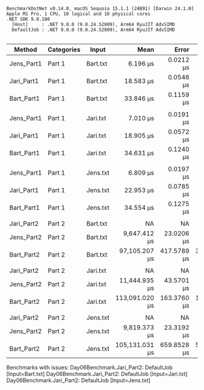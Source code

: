 ```

BenchmarkDotNet v0.14.0, macOS Sequoia 15.1.1 (24B91) [Darwin 24.1.0]
Apple M1 Pro, 1 CPU, 10 logical and 10 physical cores
.NET SDK 9.0.100
  [Host]     : .NET 9.0.0 (9.0.24.52809), Arm64 RyuJIT AdvSIMD
  DefaultJob : .NET 9.0.0 (9.0.24.52809), Arm64 RyuJIT AdvSIMD


```
| Method     | Categories | Input    | Mean           | Error       | StdDev      | StdErr      | Min            | Q1             | Median         | Q3             | Max            | Op/s        | Allocated |
|----------- |----------- |--------- |---------------:|------------:|------------:|------------:|---------------:|---------------:|---------------:|---------------:|---------------:|------------:|----------:|
| Jens_Part1 | Part 1     | Bart.txt |       6.196 μs |   0.0212 μs |   0.0198 μs |   0.0051 μs |       6.171 μs |       6.181 μs |       6.188 μs |       6.214 μs |       6.226 μs | 161,399.107 |         - |
| Jari_Part1 | Part 1     | Bart.txt |      18.583 μs |   0.0546 μs |   0.0511 μs |   0.0132 μs |      18.495 μs |      18.542 μs |      18.575 μs |      18.617 μs |      18.672 μs |  53,813.661 |         - |
| Bart_Part1 | Part 1     | Bart.txt |      33.846 μs |   0.1159 μs |   0.1084 μs |   0.0280 μs |      33.642 μs |      33.773 μs |      33.854 μs |      33.922 μs |      34.017 μs |  29,545.466 |      80 B |
|            |            |          |                |             |             |             |                |                |                |                |                |             |           |
| Jens_Part1 | Part 1     | Jari.txt |       7.010 μs |   0.0191 μs |   0.0159 μs |   0.0044 μs |       6.993 μs |       7.001 μs |       7.005 μs |       7.019 μs |       7.051 μs | 142,652.614 |         - |
| Jari_Part1 | Part 1     | Jari.txt |      18.905 μs |   0.0572 μs |   0.0535 μs |   0.0138 μs |      18.841 μs |      18.860 μs |      18.896 μs |      18.933 μs |      19.032 μs |  52,896.094 |         - |
| Bart_Part1 | Part 1     | Jari.txt |      34.631 μs |   0.1240 μs |   0.1099 μs |   0.0294 μs |      34.421 μs |      34.572 μs |      34.594 μs |      34.724 μs |      34.804 μs |  28,875.752 |      80 B |
|            |            |          |                |             |             |             |                |                |                |                |                |             |           |
| Jens_Part1 | Part 1     | Jens.txt |       6.809 μs |   0.0197 μs |   0.0165 μs |   0.0046 μs |       6.769 μs |       6.803 μs |       6.806 μs |       6.815 μs |       6.836 μs | 146,867.957 |         - |
| Jari_Part1 | Part 1     | Jens.txt |      22.953 μs |   0.0785 μs |   0.0613 μs |   0.0177 μs |      22.837 μs |      22.921 μs |      22.956 μs |      23.009 μs |      23.016 μs |  43,567.730 |         - |
| Bart_Part1 | Part 1     | Jens.txt |      34.554 μs |   0.1275 μs |   0.1193 μs |   0.0308 μs |      34.378 μs |      34.474 μs |      34.544 μs |      34.653 μs |      34.766 μs |  28,939.973 |      80 B |
|            |            |          |                |             |             |             |                |                |                |                |                |             |           |
| Jari_Part2 | Part 2     | Bart.txt |             NA |          NA |          NA |          NA |             NA |             NA |             NA |             NA |             NA |          NA |        NA |
| Jens_Part2 | Part 2     | Bart.txt |   9,647.412 μs |  23.0206 μs |  20.4072 μs |   5.4540 μs |   9,616.458 μs |   9,633.826 μs |   9,648.455 μs |   9,659.231 μs |   9,686.867 μs |     103.655 |      12 B |
| Bart_Part2 | Part 2     | Bart.txt |  97,105.207 μs | 417.5789 μs | 348.6973 μs |  96.7112 μs |  96,613.576 μs |  96,908.507 μs |  97,055.132 μs |  97,234.639 μs |  98,000.257 μs |      10.298 |     203 B |
|            |            |          |                |             |             |             |                |                |                |                |                |             |           |
| Jari_Part2 | Part 2     | Jari.txt |             NA |          NA |          NA |          NA |             NA |             NA |             NA |             NA |             NA |          NA |        NA |
| Jens_Part2 | Part 2     | Jari.txt |  11,444.935 μs |  43.5701 μs |  38.6237 μs |  10.3226 μs |  11,384.917 μs |  11,412.154 μs |  11,455.509 μs |  11,472.112 μs |  11,512.882 μs |      87.375 |      12 B |
| Bart_Part2 | Part 2     | Jari.txt | 113,091.020 μs | 163.3760 μs | 144.8285 μs |  38.7071 μs | 112,849.408 μs | 112,971.287 μs | 113,067.921 μs | 113,199.619 μs | 113,319.575 μs |       8.842 |     227 B |
|            |            |          |                |             |             |             |                |                |                |                |                |             |           |
| Jari_Part2 | Part 2     | Jens.txt |             NA |          NA |          NA |          NA |             NA |             NA |             NA |             NA |             NA |          NA |        NA |
| Jens_Part2 | Part 2     | Jens.txt |   9,819.373 μs |  23.3192 μs |  21.8128 μs |   5.6320 μs |   9,795.030 μs |   9,801.875 μs |   9,811.299 μs |   9,835.161 μs |   9,864.014 μs |     101.839 |      12 B |
| Bart_Part2 | Part 2     | Jens.txt | 105,131.031 μs | 659.8528 μs | 584.9423 μs | 156.3324 μs | 104,407.300 μs | 104,643.921 μs | 104,966.650 μs | 105,419.162 μs | 106,207.817 μs |       9.512 |     227 B |

Benchmarks with issues:
  Day06Benchmark.Jari_Part2: DefaultJob [Input=Bart.txt]
  Day06Benchmark.Jari_Part2: DefaultJob [Input=Jari.txt]
  Day06Benchmark.Jari_Part2: DefaultJob [Input=Jens.txt]
